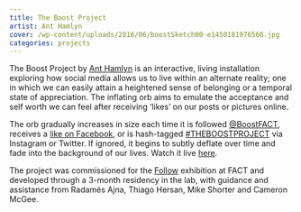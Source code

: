 ```yaml
---
title: The Boost Project
artist: Ant Hamlyn
cover: /wp-content/uploads/2016/06/boostSketch00-e1450181976560.jpg
categories: projects
---
```

The Boost Project by [Ant Hamlyn](http://anthamlyn.co.uk/) is an interactive, living installation exploring how social media allows us to live within an alternate reality; one in which we can easily attain a heightened sense of belonging or a temporal state of appreciation. The inflating orb aims to emulate the acceptance and self worth we can feel after receiving ‘likes’ on our posts or pictures online.

The orb gradually increases in size each time it is followed [@BoostFACT](https://twitter.com/BoostFACT), receives a [like on Facebook](https://www.facebook.com/THEBOOSTPROJECT2015), or is hash-tagged [#THEBOOSTPROJECT](https://www.instagram.com/explore/tags/theboostproject/) via Instagram or Twitter. If ignored, it begins to subtly deflate over time and fade into the background of our lives. Watch it live [here](http://theboostproject.biz).

The project was commissioned for the [Follow](http://www.fact.co.uk/projects/follow.aspx) exhibition at FACT and developed through a 3-month residency in the lab, with guidance and assistance from Radamés Ajna, Thiago Hersan, Mike Shorter and Cameron McGee.

<img class="ngg_displayed_gallery mceItem" src="http://flab.space/nextgen-attach_to_post/preview/id--497" alt="" data-mce-placeholder="1" />
